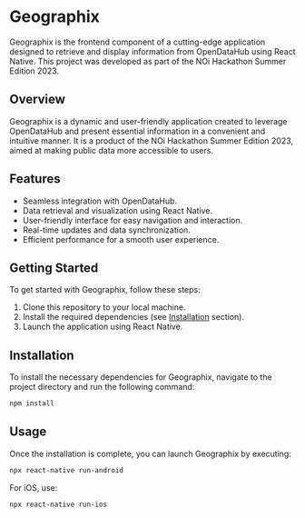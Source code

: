 # Geographix

Geographix is the frontend component of a cutting-edge application designed to retrieve and display information from OpenDataHub using React Native. This project was developed as part of the NOi Hackathon Summer Edition 2023.

## Overview

Geographix is a dynamic and user-friendly application created to leverage OpenDataHub and present essential information in a convenient and intuitive manner. It is a product of the NOi Hackathon Summer Edition 2023, aimed at making public data more accessible to users.

## Features

- Seamless integration with OpenDataHub.
- Data retrieval and visualization using React Native.
- User-friendly interface for easy navigation and interaction.
- Real-time updates and data synchronization.
- Efficient performance for a smooth user experience.

## Getting Started

To get started with Geographix, follow these steps:

1. Clone this repository to your local machine.
2. Install the required dependencies (see [Installation](#installation) section).
3. Launch the application using React Native.

## Installation

To install the necessary dependencies for Geographix, navigate to the project directory and run the following command:

```bash
npm install
```

## Usage

Once the installation is complete, you can launch Geographix by executing:

```bash
npx react-native run-android
```

For iOS, use:

```bash
npx react-native run-ios
```
